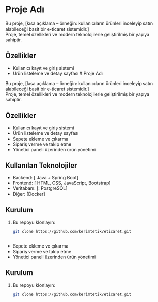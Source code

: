 # Proje Adı

Bu proje, [kısa açıklama – örneğin: kullanıcıların ürünleri inceleyip satın alabileceği basit bir e-ticaret sistemidir.]  
Proje, temel özellikleri ve modern teknolojilerle geliştirilmiş bir yapıya sahiptir.

## Özellikler

- Kullanıcı kayıt ve giriş sistemi  
- Ürün listeleme ve detay sayfası # Proje Adı

Bu proje, [kısa açıklama – örneğin: kullanıcıların ürünleri inceleyip satın alabileceği basit bir e-ticaret sistemidir.]  
Proje, temel özellikleri ve modern teknolojilerle geliştirilmiş bir yapıya sahiptir.

## Özellikler

- Kullanıcı kayıt ve giriş sistemi  
- Ürün listeleme ve detay sayfası  
- Sepete ekleme ve çıkarma  
- Sipariş verme ve takip etme  
- Yönetici paneli üzerinden ürün yönetimi

## Kullanılan Teknolojiler

- Backend: [ Java + Spring Boot]
- Frontend: [ HTML, CSS, JavaScript, Bootstrap]
- Veritabanı: [: PostgreSQL]
- Diğer: [Docker]

## Kurulum

1. Bu repoyu klonlayın:

   ```bash
   git clone https://github.com/kerimtetik/eticaret.git
 
- Sepete ekleme ve çıkarma  
- Sipariş verme ve takip etme  
- Yönetici paneli üzerinden ürün yönetimi


## Kurulum

1. Bu repoyu klonlayın:

   ```bash
   git clone https://github.com/kerimtetik/eticaret.git
